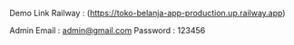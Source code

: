 Demo
Link Railway : (https://toko-belanja-app-production.up.railway.app)

Admin
Email : admin@gmail.com
Password : 123456